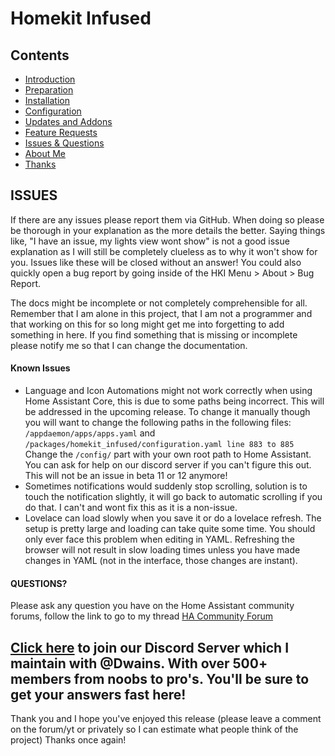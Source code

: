 # Homekit Infused

## Contents
- [Introduction](index.md)
- [Preparation](preparation.md)
- [Installation](installation.md)
- [Configuration](configuration.md)
- [Updates and Addons](updates.md)
- [Feature Requests](requests.md)
- [Issues & Questions](issues.md)
- [About Me](about.md)
- [Thanks](thanks.md)

## ISSUES
If there are any issues please report them via GitHub. When doing so please be thorough in your explanation as the more details the better. Saying things like, "I have an issue, my lights view wont show" is not a good issue explanation as I will still be completely clueless as to why it won't show for you. Issues like these will be closed without an answer!
You could also quickly open a bug report by going inside of the HKI Menu > About > Bug Report.

The docs might be incomplete or not completely comprehensible for all. Remember that I am alone in this project, that I am not a programmer and that working on this for so long might get me into forgetting to add something in here. If you find something that is missing or incomplete please notify me so that I can change the documentation.

#### Known Issues
  - Language and Icon Automations might not work correctly when using Home Assistant Core, this is due to some paths being incorrect. This will be addressed in the upcoming release. To change it manually though you will want to change the following paths in the following files: `/appdaemon/apps/apps.yaml` and `/packages/homekit_infused/configuration.yaml line 883 to 885` Change the `/config/` part with your own root path to Home Assistant. You can ask for help on our discord server if you can't figure this out. This will not be an issue in beta 11 or 12 anymore!
  - Sometimes notifications would suddenly stop scrolling, solution is to touch the notification slightly, it will go back to automatic scrolling if you do that. I can't and wont fix this as it is a non-issue.
  - Lovelace can load slowly when you save it or do a lovelace refresh. The setup is pretty large and loading can take quite some time. You should only ever face this problem when editing in YAML. Refreshing the browser will not result in slow loading times unless you have made changes in YAML (not in the interface, those changes are instant).

#### QUESTIONS?

Please ask any question you have on the Home Assistant community forums, follow the link to go to my thread [HA Community Forum](https://community.home-assistant.io/t/homekit-infused-hki-v0-13-3-updated-07-01-2020-hki-preview-video-1-0a-online-now/117086)

## [Click here](https://discord.gg/WZvK4Cb) to join our Discord Server which I maintain with @Dwains. With over 500+ members from noobs to pro's. You'll be sure to get your answers fast here!
Thank you and I hope you've enjoyed this release (please leave a comment on the forum/yt or privately so I can estimate what people think of the project)
Thanks once again!
